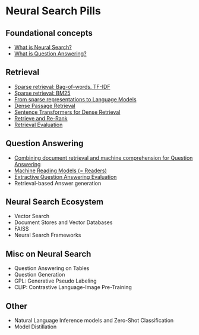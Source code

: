 # Neural Search Pills

## Foundational concepts
- [What is Neural Search?](pills/neural-search.md)
- [What is Question Answering?](pills/question-answering.md)

## Retrieval
- [Sparse retrieval: Bag-of-words, TF-IDF](pills/sparse-bow-tfidf.md)
- [Sparse retrieval: BM25](pills/sparse-bm25.md)
- [From sparse representations to Language Models](pills/from-sparse-to-lm.md)
- [Dense Passage Retrieval](pills/dpr.md)
- [Sentence Transformers for Dense Retrieval](pills/sbert.md)
- [Retrieve and Re-Rank](pills/retrieve-re-rank.md)
- [Retrieval Evaluation](pills/retrieval-evaluation.md)

## Question Answering
- [Combining document retrieval and machine comprehension for Question Answering](pills/machine-reading-at-scale.md)
- [Machine Reading Models (= Readers)](pills/reader.md)
- [Extractive Question Answering Evaluation](pills/extractive-qa-evaluation.md)
- Retrieval-based Answer generation

## Neural Search Ecosystem
- Vector Search
- Document Stores and Vector Databases
- FAISS
- Neural Search Frameworks

## Misc on Neural Search
- Question Answering on Tables
- Question Generation
- GPL: Generative Pseudo Labeling
- CLIP: Contrastive Language-Image Pre-Training

## Other
- Natural Language Inference models and Zero-Shot Classification
- Model Distillation